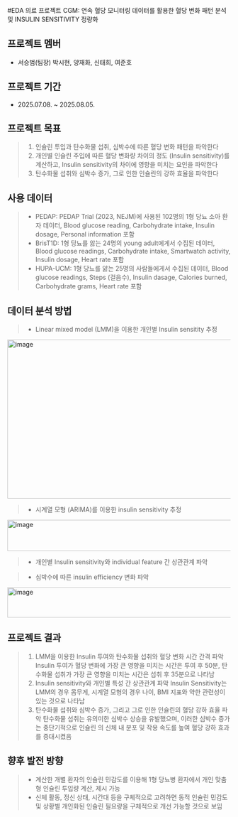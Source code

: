 #EDA 의료 프로젝트 
CGM: 연속 혈당 모니터링 데이터를 활용한 혈당 변화 패턴 분석 및 INSULIN SENSITIVITY 정량화


## 프로젝트 멤버
- 서승범(팀장) 박시현, 양재화, 신태희, 여준호
## 프로젝트 기간
* 2025.07.08. ~ 2025.08.05.
## 프로젝트 목표
> 1. 인슐린 투입과 탄수화물 섭취, 심박수에 따른 혈당 변화 패턴을 파악한다
> 2. 개인별 인슐린 주입에 따른 혈당 변화량 차이의 정도 (Insulin sensitivity)를 계산하고, Insulin sensitivity의 차이에 영향을 미치는 요인을 파악한다
> 3. 탄수화물 섭취와 심박수 증가, 그로 인한 인슐린의 강하 효율을 파악한다
## 사용 데이터
> * PEDAP: PEDAP Trial (2023, NEJM)에 사용된 102명의 1형 당뇨 소아 환자 데이터, Blood glucose reading, Carbohydrate intake, Insulin dosage, Personal information 포함
> * BrisT1D:  1형 당뇨를 앓는 24명의 young adult에게서 수집된 데이터, Blood glucose readings, Carbohydrate intake, Smartwatch activity, Insulin dosage, Heart rate 포함
> * HUPA-UCM: 1형 당뇨를 앓는 25명의 사람들에게서 수집된 데이터, Blood glucose readings, Steps (걸음수), Insulin dasage, Calories burned, Carbohydrate grams, Heart rate 포함
## 데이터 분석 방법
> * Linear mixed model (LMM)을 이용한 개인별 Insulin sensitity 추정
<img width="1154" height="358" alt="image" src="https://github.com/user-attachments/assets/1b4ef4e3-9b73-4dc5-8bd1-5a05cfe2c5e9" />

> * 시계열 모형 (ARIMA)를 이용한 insulin sensitivity 추정
<img width="976" height="70" alt="image" src="https://github.com/user-attachments/assets/5e5d428a-cff9-4647-a080-c051b0abc0f1" />

> * 개인별 Insulin sensitivity와 individual feature 간 상관관계 파악

> * 심박수에 따른 insulin efficiency 변화 파악
<img width="804" height="68" alt="image" src="https://github.com/user-attachments/assets/ff18bf54-7511-4300-9903-03f90a59e15f" />

## 프로젝트 결과
>1. LMM을 이용한 Insulin 투여와 탄수화물 섭취와 혈당 변화 시간 간격 파악 
Insulin 투여가 혈당 변화에 가장 큰 영향을 미치는 시간은 투여 후 50분, 탄수화물 섭취가 가장 큰
영향을 미치는 시간은 섭취 후 35분으로 나타남
>2. Insulin sensitivity와 개인별 특성 간 상관관계 파악
Insulin Sensitivity는 LMM의 경우 몸무게, 시계열 모형의 경우 나이, BMI 지표와 약한 관련성이 있는
것으로 나타남
>3. 탄수화물 섭취와 심박수 증가, 그리고 그로 인한 인슐린의 혈당 강하 효율 파악
탄수화물 섭취는 유의미한 심박수 상승을 유발했으며, 이러한 심박수 증가는 중단기적으로 인슐린
의 신체 내 분포 및 작용 속도를 높여 혈당 강하 효과를 증대시켰음
## 향후 발전 방향
> * 계산한 개별 환자의 인슐린 민감도를 이용해 1형 당뇨병 환자에서 개인 맞춤형 인슐린 투입량 계산, 제시 가능
> * 신체 활동, 정신 상태, 시간대 등을 구체적으로 고려하면 동적 인슐린 민감도 및 상황별 개인화된 인슐린 필요량을 구체적으로 개선 가능할 것으로 보임
